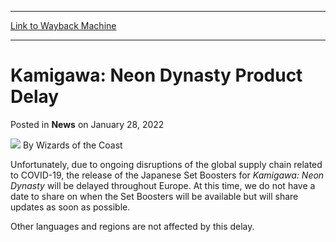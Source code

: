 
---
[Link to Wayback Machine](https://web.archive.org/web/20220129102231/https://magic.wizards.com/en/articles/archive/news/kamigawa-neon-dynasty-product-delay-2022-01-28?utm_source=dlvr.it&utm_medium=twitter)

[_metadata_:author]:- "Wizards of the Coast"
[_metadata_:description]:- "Select Kamigawa: Neon Dynasty products will be delayed throughout European regions."
[_metadata_:generator]:- "Drupal 7 (http://drupal.org)"
[_metadata_:node]:- "1570753"
[_metadata_:publish_date]:- "2022-01-28"
[_metadata_:source]:- "div-main-content"
[_metadata_:title]:- "Kamigawa: Neon Dynasty Product Delay"
[_metadata_:wayback_capture_timestamp]:- "2022-01-29 10:22:31"
[_metadata_:wayback_raw_url]:- "https://web.archive.org/web/20220129102231id_/https://magic.wizards.com/en/articles/archive/news/kamigawa-neon-dynasty-product-delay-2022-01-28?utm_source=dlvr.it&utm_medium=twitter"
[_metadata_:wayback_url]:- "https://magic.wizards.com/en/articles/archive/news/kamigawa-neon-dynasty-product-delay-2022-01-28?utm_source=dlvr.it&utm_medium=twitter"
---


Kamigawa: Neon Dynasty Product Delay
====================================



 Posted in **News**
 on January 28, 2022 






![](https://media.magic.wizards.com/styles/auth_small/public/images/person/wizards_author.jpg)
By Wizards of the Coast











Unfortunately, due to ongoing disruptions of the global supply chain related to COVID-19, the release of the Japanese Set Boosters for *Kamigawa: Neon Dynasty* will be delayed throughout Europe. At this time, we do not have a date to share on when the Set Boosters will be available but will share updates as soon as possible.


Other languages and regions are not affected by this delay.







